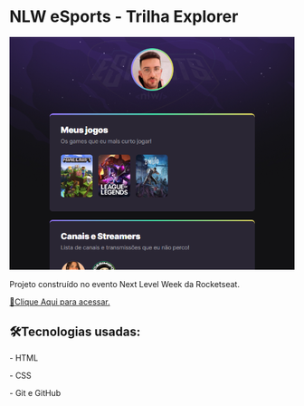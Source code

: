 <h1>NLW eSports - Trilha Explorer</h1>
<img src='.github/preview.PNG'>

<p>Projeto construído no evento Next Level Week da Rocketseat.</p>

<a href='https://eduardonabha.github.io/nlw-Agregador-de-Links/'>🔗Clique Aqui para acessar.</a>

<h2>🛠Tecnologias usadas:</h2>
<p> - HTML </p>
<p> - CSS </p>
<p> - Git e GitHub</p>

